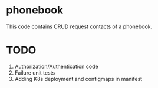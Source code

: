 # phonebook

This code contains CRUD request contacts of a phonebook. 

# TODO 
1. Authorization/Authentication code
2. Failure unit tests
3. Adding K8s deployment and configmaps in manifest
